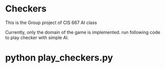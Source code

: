 # Checkers
This is the Group project of CIS 667 AI class

Currently, only the domain of the game is implemented.
run following code to play checker with simple AI.
# python play_checkers.py

